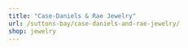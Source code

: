 ```yaml
---
title: "Case-Daniels & Rae Jewelry"
url: /suttons-bay/case-daniels-and-rae-jewelry/
shop: jewelry
---
```

